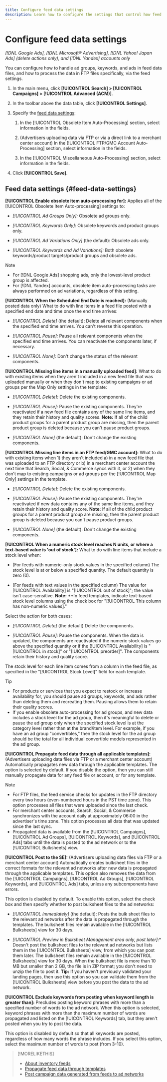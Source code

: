 ```yaml
---
title: Configure feed data settings
description: Learn how to configure the settings that control how feed data is processed.
---
```

# Configure feed data settings

*[!DNL Google Ads], [!DNL Microsoft® Advertising], [!DNL Yahoo! Japan Ads] (delete actions only), and [!DNL Yandex] accounts only*

You can configure how to handle ad groups, keywords, and ads in feed data files, and how to process the data in FTP files specifically, via the feed settings.

1. In the main menu, click **[!UICONTROL Search] > [!UICONTROL Campaigns] > [!UICONTROL Advanced (ACM)]**.

1. In the toolbar above the data table, click **[!UICONTROL Settings]**.

1. Specify the [feed data settings](#feed-data-settings):

   1. In the [!UICONTROL Obsolete Item Auto-Processing] section, select information in the fields.
   
   1. (Advertisers uploading data via FTP or via a direct link to a merchant center account) In the [!UICONTROL FTP/GMC Account Auto-Processing] section, select information in the fields.
   
   1. In the [!UICONTROL Miscellaneous Auto-Processing] section, select information in the fields.

1. Click **[!UICONTROL Save]**.

## Feed data settings {#feed-data-settings}

**[!UICONTROL Enable obsolete item auto-processing for]:** Applies all of the [!UICONTROL Obsolete Item Auto-processing] settings to:

* *[!UICONTROL Ad Groups Only]:* Obsolete ad groups only.

* *[!UICONTROL Keywords Only]:* Obsolete keywords and product groups only.

* *[!UICONTROL Ad Variations Only]* (the default): Obsolete ads only.

* *[!UICONTROL Keywords and Ad Variations]:* Both obsolete keywords/product targets/product groups and obsolete ads.

>[!NOTE]
>
>* For [!DNL Google Ads] shopping ads, only the lowest-level product group is affected.
>* For [!DNL Yandex] accounts, obsolete item auto-processing tasks are always performed on ad variations, regardless of this setting.

**[!UICONTROL When the Scheduled End Date is reached]:** (Manually posted data only) What to do with line items in a feed file posted with a specified end date and time once the end time arrives:

* *[!UICONTROL Delete]* (the default): Delete all relevant components when the specified end time arrives. You can't reverse this operation.

* *[!UICONTROL Pause]:* Pause all relevant components when the specified end time arrives. You can reactivate the components later, if necessary.

* *[!UICONTROL None]:* Don't change the status of the relevant components.

**[!UICONTROL Missing line items in a manually uploaded feed]:** What to do with existing items when they aren't included in a new feed file that was uploaded manually or when they don't map to existing campaigns or ad groups per the Map Only settings in the template:

* *[!UICONTROL Delete]:* Delete the existing components.

* *[!UICONTROL Pause]:* Pause the existing components. They're reactivated if a new feed file contains any of the same line items, and they retain their history and quality scores. **Note:** If all of the child product groups for a parent product group are missing, then the parent product group is deleted because you can't pause product groups.

* *[!UICONTROL None]* (the default): Don't change the existing components.

**[!UICONTROL Missing line items in an FTP feed/GMC account]:** What to do with existing items when 1) they aren't included a) in a new feed file that was uploaded to an FTP directory or b) in a merchant center account the next time that Search, Social, & Commerce syncs with it, or 2) when they don't map to existing campaigns or ad groups per the [!UICONTROL Map Only] settings in the template.

* *[!UICONTROL Delete]:* Delete the existing components.

* *[!UICONTROL Pause]:* Pause the existing components. They're reactivated if new data contains any of the same line items, and they retain their history and quality score. **Note:** If all of the child product groups for a parent product group are missing, then the parent product group is deleted because you can't pause product groups.

* *[!UICONTROL None]* (the default): Don't change the existing components.

**[!UICONTROL When a numeric stock level reaches N units, or where a text-based value is 'out of stock']:** What to do with line items that include a stock level when:

* (For feeds with numeric-only stock values in the specified column) The stock level is at or below a specified quantity. The default quantity is zero (0).

* (For feeds with text values in the specified column) The value for [!UICONTROL Availability] is "[!UICONTROL out of stock]"; the value isn't case-sensitive. **Note:** **In feed templates, indicate text-based stock level columns using the check box for "[!UICONTROL This column has non-numeric values]."

Select the action for both cases:

* *[!UICONTROL Delete]* (the default) Delete the components.

* *[!UICONTROL Pause]:* Pause the components. When the data is updated, the components are reactivated if the numeric stock values go above the specified quantity or if the [!UICONTROL Availability] is "[!UICONTROL in stock]" or "[!UICONTROL preorder]". The components retain their history and quality score.

The stock level for each line item comes from a column in the feed file, as specified in the "[!UICONTROL Stock Level]" field for each template.

>[!TIP]
>
>* For products or services that you expect to restock or increase availability for, you should pause ad groups, keywords, and ads rather than deleting them and recreating them. Pausing allows them to retain their quality scores.
>* If you enable obsolete auto-processing for ad groups, and new data includes a stock level for the ad group, then it's meaningful to delete or pause the ad group only when the specified stock level is at the category level rather than at the brand/item level. For example, if you have an ad group "convertibles," then the stock level for the ad group should be the total for all individual convertible models represented in the ad group.

**[!UICONTROL Propagate feed data through all applicable templates]:** (Advertisers uploading data files via FTP or a merchant center account) Automatically propagates new data through the applicable templates. The option is selected by default. If you disable the option, then you can still manually propagate data for any feed file or account, or for any template.

>[!NOTE]
>
>* For FTP files, the feed service checks for updates in the FTP directory every two hours (even-numbered hours in the PST time zone). This option processes all files that were uploaded since the last check.
>* For merchant center accounts, Search, Social, & Commerce synchronizes with the account daily at approximately 06:00 in the advertiser's time zone. This option processes all data that was updated since the last sync.
>* Propagated data is available from the [!UICONTROL Campaigns], [!UICONTROL Ad Groups], [!UICONTROL Keywords], and [!UICONTROL Ads] tabs until the data is posted to the ad network or to the [!UICONTROL Bulksheets] view.

**[!UICONTROL Post to the SE]:** (Advertisers uploading data files via FTP or a merchant center account) Automatically creates bulksheet files in the correct formats for the relevant ad networks after new data is propagated through the applicable templates. This option also removes the data from the [!UICONTROL Campaigns], [!UICONTROL Ad Groups], [!UICONTROL Keywords], and [!UICONTROL Ads] tabs, unless any subcomponents have errors.

This option is disabled by default. To enable this option, select the check box and then specify whether to post bulksheet files to the ad networks:

* *[!UICONTROL Immediately]* (the default): Posts the bulk sheet files to the relevant ad networks after the data is propagated through the templates. The bulksheet files remain available in the [!UICONTROL Bulksheets] view for 30 days.

* *[!UICONTROL Preview in Bulksheet Management area only, post later]:** Doesn't post the bulksheet files to the relevant ad networks but lists them in the [!UICONTROL Bulksheets] view, from which you can post them later. The bulksheet files remain available in the [!UICONTROL Bulksheets] view for 30 days. When the bulksheet file is more than 10 MB but smaller than 2 GB, the file is in ZIP format; you don't need to unzip the file to post it. **Tip:** If you haven't previously validated your landing pages, then use this option so you can validate them from the [!UICONTROL Bulksheets] view before you post the data to the ad network.

**[!UICONTROL Exclude keywords from posting when keyword length is greater than]:** Precludes posting keyword phrases with more than a specified number of words to the ad network. When this option is selected, keyword phrases with more than the maximum number of words are propagated and listed on the [!UICONTROL Keywords] tab, but they aren't posted when you try to post the data.

This option is disabled by default so that all keywords are posted, regardless of how many words the phrase includes. If you select this option, select the maximum number of words to post (from 3-10).

>[!MORELIKETHIS]
>
>* [About inventory feeds](/help/search-social-commerce/campaign-management/inventory-feeds/inventory-feeds-about.md)
>* [Propagate feed data through templates](/help/search-social-commerce/campaign-management/inventory-feeds/feed-data-propagate.md)
>* [Post campaign data generated from feeds to ad networks](propagated-data-post.md)
